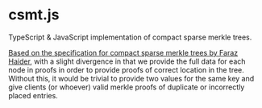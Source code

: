 
# csmt.js
TypeScript & JavaScript implementation of compact sparse merkle trees.

[Based on the specification for compact sparse merkle trees by Faraz Haider](https://eprint.iacr.org/2018/955.pdf), with a slight divergence in that we provide the full data for each node in proofs in order to provide proofs of correct location in the tree. Without this, it would be trivial to provide two values for the same key and give clients (or whoever) valid merkle proofs of duplicate or incorrectly placed entries.

